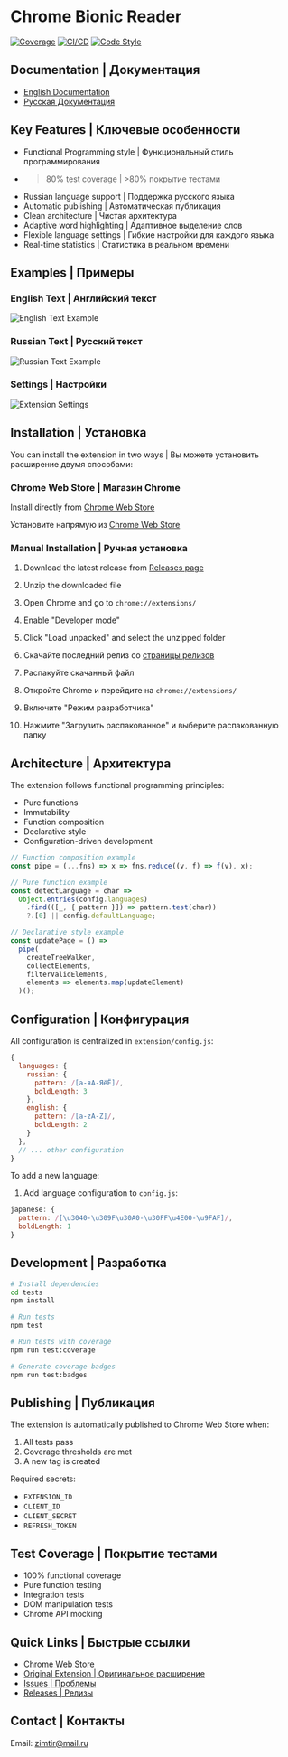 # Chrome Bionic Reader

[![Coverage](./coverage/badges/coverage-jest%20coverage.svg)](./coverage/lcov-report/index.html)
[![CI/CD](https://github.com/the-homeless-god/chrome-bionic-reader/actions/workflows/ci.yml/badge.svg)](https://github.com/the-homeless-god/chrome-bionic-reader/actions/workflows/ci.yml)
[![Code Style](https://img.shields.io/badge/code_style-prettier-ff69b4.svg)](https://prettier.io/)

## Documentation | Документация

- [English Documentation](./docs/en/README.md)
- [Русская Документация](./docs/ru/README.md)

## Key Features | Ключевые особенности

- Functional Programming style | Функциональный стиль программирования
- >80% test coverage | >80% покрытие тестами
- Russian language support | Поддержка русского языка
- Automatic publishing | Автоматическая публикация
- Clean architecture | Чистая архитектура
- Adaptive word highlighting | Адаптивное выделение слов
- Flexible language settings | Гибкие настройки для каждого языка
- Real-time statistics | Статистика в реальном времени

## Examples | Примеры

### English Text | Английский текст
![English Text Example](docs/examples/processed_compressed/en-bold_compressed.jpg)

### Russian Text | Русский текст
![Russian Text Example](docs/examples/processed_compressed/ru-bold_compressed.jpg)

### Settings | Настройки
![Extension Settings](docs/examples/processed_compressed/extension-settings_compressed.jpg)

## Installation | Установка

You can install the extension in two ways | Вы можете установить расширение двумя способами:

### Chrome Web Store | Магазин Chrome

Install directly from [Chrome Web Store](https://chromewebstore.google.com/detail/chrome-bionic-reader/bofckkbophijgakfoeihfmnjfphcabhi)

Установите напрямую из [Chrome Web Store](https://chromewebstore.google.com/detail/chrome-bionic-reader/bofckkbophijgakfoeihfmnjfphcabhi)

### Manual Installation | Ручная установка

1. Download the latest release from [Releases page](https://github.com/the-homeless-god/chrome-bionic-reader/releases/latest)
2. Unzip the downloaded file
3. Open Chrome and go to `chrome://extensions/`
4. Enable "Developer mode"
5. Click "Load unpacked" and select the unzipped folder

1. Скачайте последний релиз со [страницы релизов](https://github.com/the-homeless-god/chrome-bionic-reader/releases/latest)
2. Распакуйте скачанный файл
3. Откройте Chrome и перейдите на `chrome://extensions/`
4. Включите "Режим разработчика"
5. Нажмите "Загрузить распакованное" и выберите распакованную папку

## Architecture | Архитектура

The extension follows functional programming principles:
- Pure functions
- Immutability
- Function composition
- Declarative style
- Configuration-driven development

```javascript
// Function composition example
const pipe = (...fns) => x => fns.reduce((v, f) => f(v), x);

// Pure function example
const detectLanguage = char => 
  Object.entries(config.languages)
    .find(([_, { pattern }]) => pattern.test(char))
    ?.[0] || config.defaultLanguage;

// Declarative style example
const updatePage = () =>
  pipe(
    createTreeWalker,
    collectElements,
    filterValidElements,
    elements => elements.map(updateElement)
  )();
```

## Configuration | Конфигурация

All configuration is centralized in `extension/config.js`:

```javascript
{
  languages: {
    russian: {
      pattern: /[а-яА-ЯёЁ]/,
      boldLength: 3
    },
    english: {
      pattern: /[a-zA-Z]/,
      boldLength: 2
    }
  },
  // ... other configuration
}
```

To add a new language:

1. Add language configuration to `config.js`:
```javascript
japanese: {
  pattern: /[\u3040-\u309F\u30A0-\u30FF\u4E00-\u9FAF]/,
  boldLength: 1
}
```

## Development | Разработка

```bash
# Install dependencies
cd tests
npm install

# Run tests
npm test

# Run tests with coverage
npm run test:coverage

# Generate coverage badges
npm run test:badges
```

## Publishing | Публикация

The extension is automatically published to Chrome Web Store when:
1. All tests pass
2. Coverage thresholds are met
3. A new tag is created

Required secrets:
- `EXTENSION_ID`
- `CLIENT_ID`
- `CLIENT_SECRET`
- `REFRESH_TOKEN`

## Test Coverage | Покрытие тестами

- 100% functional coverage
- Pure function testing
- Integration tests
- DOM manipulation tests
- Chrome API mocking

## Quick Links | Быстрые ссылки

- [Chrome Web Store](https://chromewebstore.google.com/detail/chrome-bionic-reader/)
- [Original Extension | Оригинальное расширение](https://github.com/Poucous/smartReader)
- [Issues | Проблемы](https://github.com/the-homeless-god/chrome-bionic-reader/issues)
- [Releases | Релизы](https://github.com/the-homeless-god/chrome-bionic-reader/releases)

## Contact | Контакты

Email: zimtir@mail.ru
